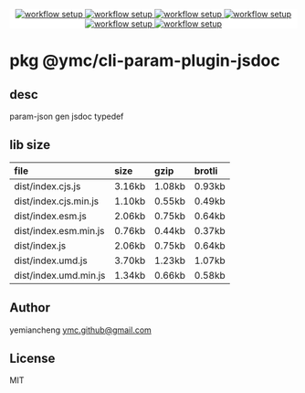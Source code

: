 <p align="center" style="background:white;">
<!-- github workflow stat:s -->
<!-- one line and center  -->
  <a href="https://github.com/YMC-GitHub">
    <img alt="workflow setup" src="https://img.shields.io/static/v1?label=pkg&message=done&color=ff69b4&style=flat-square" />
  </a>
  <a href="https://github.com/YMC-GitHub">
    <img alt="workflow setup" src="https://img.shields.io/static/v1?label=cod&message=done&color=ff69b4&style=flat-square" />
  </a>
    <a href="https://github.com/YMC-GitHub">
    <img alt="workflow setup" src="https://img.shields.io/static/v1?label=dep&message=done&color=ff69b4&style=flat-square" />
  </a>
  <a href="https://github.com/YMC-GitHub">
    <img alt="workflow setup" src="https://img.shields.io/static/v1?label=lin&message=done&color=ff69b4&style=flat-square" />
  </a>
    <a href="https://github.com/YMC-GitHub">
    <img alt="workflow setup" src="https://img.shields.io/static/v1?label=tes&message=fail&color=ff69b4&style=flat-square" />
  </a>
      <a href="https://github.com/YMC-GitHub">
    <img alt="workflow setup" src="https://img.shields.io/static/v1?label=pro&message=done&color=ff69b4&style=flat-square" />
  </a>


  <!-- https://img.shields.io/badge/<LABEL>-<MESSAGE>-<COLOR> -->
  <!-- https://img.shields.io/static/v1?label=<LABEL>&message=<MESSAGE>&color=<COLOR> -->
<!-- github workflow stat:e -->
</p>

# pkg @ymc/cli-param-plugin-jsdoc

## desc
param-json gen jsdoc typedef

## lib size  
file | size | gzip | brotli
:---- | :---- | :---- | :----
dist/index.cjs.js | 3.16kb | 1.08kb | 0.93kb
dist/index.cjs.min.js | 1.10kb | 0.55kb | 0.49kb
dist/index.esm.js | 2.06kb | 0.75kb | 0.64kb
dist/index.esm.min.js | 0.76kb | 0.44kb | 0.37kb
dist/index.js | 2.06kb | 0.75kb | 0.64kb
dist/index.umd.js | 3.70kb | 1.23kb | 1.07kb
dist/index.umd.min.js | 1.34kb | 0.66kb | 0.58kb

## Author
yemiancheng <ymc.github@gmail.com>

## License
MIT